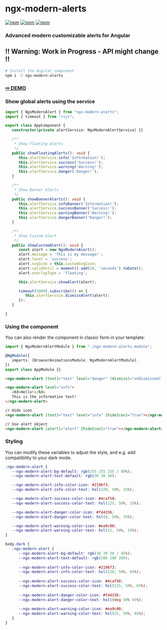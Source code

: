 # ngx-modern-alerts

[![npm](https://img.shields.io/npm/v/ngx-modern-alerts.svg)](https://www.npmjs.com/package/ngx-modern-alerts)
[![npm](https://img.shields.io/npm/dm/ngx-modern-alerts.svg)](https://www.npmjs.com/package/ngx-modern-alerts)
[![npm](https://img.shields.io/librariesio/release/npm/ngx-modern-alerts)](https://www.npmjs.com/package/ngx-modern-alerts)

### Advanced modern customizable alerts for Angular

## !! Warning: Work in Progress - API might change !!

```sh
# Install the Angular component
npm i -S ngx-modern-alerts
```

### <a href="https://jonaaix.github.io/ngx-modern-alerts/" target="_blank">⇨ DEMO</a>

### Show global alerts using the service

```ts
import { NgxModernAlert } from "ngx-modern-alerts";
import { timeout } from "rxjs";

export class AppComponent {
   constructor(private alertService: NgxModernAlertService) {}

   /**
    * Show Floating Alerts
    */
   public showFloatingAlerts(): void {
      this.alertService.info('Information!');
      this.alertService.success('Success!');
      this.alertService.warning('Warning!');
      this.alertService.danger('Danger!');
   }

   /**
    * Show Banner Alerts
    */
   public showBannerAlerts(): void {
      this.alertService.infoBanner('Information!');
      this.alertService.successBanner('Success!');
      this.alertService.warningBanner('Warning!');
      this.alertService.dangerBanner('Danger!');
   }

   /**
    * Show Custom Alert
    */
   public showCustomAlert(): void {
      const alert = new NgxModernAlert();
      alert.message = 'This is my message!';
      alert.level = 'success';
      alert.svgIcon = this.customSvgIcon;
      alert.validUntil = moment().add(10, 'seconds').toDate();
      alert.overlayType = 'floating';

      this.alertService.showAlert(alert);

      timeout(5000).subscribe(() => {
         this.alertService.dismissAlert(alert);
      });
   }

}
```

### Using the component
You can also render the component in classic form in your template:

```ts
import { NgxModernAlertModule } from "./ngx-modern-alerts.module";

@NgModule({
   imports: [BrowserAnimationsModule, NgxModernAlertModule],
})
export class AppModule {}
```

```html
<ngx-modern-alert [text]="text" level="danger" (dismiss)="onDismissed()"></ngx-modern-alert>

<ngx-modern-alert level="info">
   <h3>Hello!</h3>
   This is the information text!
</ngx-modern-alert>

// Hide icon
<ngx-modern-alert [text]="text" level="info" [hideIcon]="true"></ngx-modern-alert>

// Use alert object
<ngx-modern-alert [alert]="alert" [hideIcon]="true"></ngx-modern-alert>
```

### Styling

You can modify these variables to adjust the style, and e.g. add compatibility to your dark mode.

```scss
.ngx-modern-alert {
   --ngx-modern-alert-bg-default: rgb(255 255 255 / 80%);
   --ngx-modern-alert-text-default: rgb(30 30 30);

   --ngx-modern-alert-info-color-icon: #2196f3;
   --ngx-modern-alert-info-color-text: hsl(220, 50%, 35%);

   --ngx-modern-alert-success-color-icon: #4caf50;
   --ngx-modern-alert-success-color-text: hsl(125, 50%, 35%);

   --ngx-modern-alert-danger-color-icon: #f44336;
   --ngx-modern-alert-danger-color-text: hsl(0, 50%, 35%);

   --ngx-modern-alert-warning-color-icon: #ea9c00;
   --ngx-modern-alert-warning-color-text: hsl(25, 50%, 35%);
}

body.dark {
   .ngx-modern-alert {
      --ngx-modern-alert-bg-default: rgb(30 30 30 / 85%);
      --ngx-modern-alert-text-default: rgb(200 200 200);
      
      --ngx-modern-alert-info-color-icon: #2196f3;
      --ngx-modern-alert-info-color-text: hsl(220, 50%, 65%);
      
      --ngx-modern-alert-success-color-icon: #4caf50;
      --ngx-modern-alert-success-color-text: hsl(125, 50%, 65%);
      
      --ngx-modern-alert-danger-color-icon: #f44336;
      --ngx-modern-alert-danger-color-text: hsl(0deg 50% 65%);
      
      --ngx-modern-alert-warning-color-icon: #ea9c00;
      --ngx-modern-alert-warning-color-text: hsl(25, 50%, 65%);
   }
}
```
